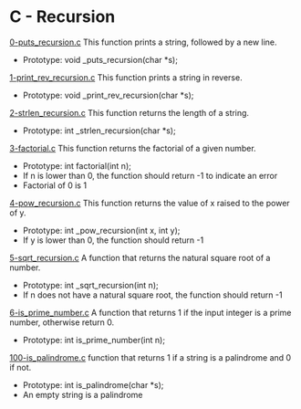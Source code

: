 # C - Recursion

[0-puts_recursion.c](./0-puts_recursion.c)
This function prints a string, followed by a new line.

- Prototype: void \_puts_recursion(char \*s);

[1-print_rev_recursion.c](./1-print_rev_recursion.c)
This function prints a string in reverse.

- Prototype: void \_print_rev_recursion(char \*s);

[2-strlen_recursion.c](./2-strlen_recursion.c)
This function returns the length of a string.

- Prototype: int \_strlen_recursion(char \*s);

[3-factorial.c](./3-factorial.c)
This function returns the factorial of a given number.

- Prototype: int factorial(int n);
- If n is lower than 0, the function should return -1 to indicate an error
- Factorial of 0 is 1

[4-pow_recursion.c](./4-pow_recursion.c)
This function returns the value of x raised to the power of y.

- Prototype: int \_pow_recursion(int x, int y);
- If y is lower than 0, the function should return -1

[5-sqrt_recursion.c](./5-sqrt_recursion.c)
A function that returns the natural square root of a number.

- Prototype: int \_sqrt_recursion(int n);
- If n does not have a natural square root, the function should return -1

[6-is_prime_number.c](./6-is_prime_number.c)
A function that returns 1 if the input integer is a prime number, otherwise return 0.

- Prototype: int is_prime_number(int n);

[100-is_palindrome.c](./100-is_palindrome.c)
function that returns 1 if a string is a palindrome and 0 if not.

- Prototype: int is_palindrome(char \*s);
- An empty string is a palindrome
